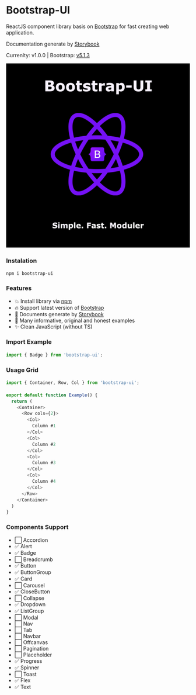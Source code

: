 # **Bootstrap-UI**

ReactJS component library basis on [Bootstrap](https://getbootstrap.com/) for fast creating web application.

Documentation generate by [Storybook](storybook.js.org)

Currenlty: v1.0.0 | Bootstrap: [v5.1.3](https://www.npmjs.com/package/bootstrap)

![BootstrapUILogo](./img/bootstrap-ui.png)

### **Instalation**
```shell
npm i bootstrap-ui
```

### **Features**
+ 💥 Install library via [npm](https://www.npmjs.com)
+ 🔥 Support latest version of [Bootstrap](https://github.com/twbs/bootstrap/releases/tag/v5.1.3)
+ 🧾 Documents generate by [Storybook](https://www.storybook.js.org)
+ 📖 Many informative, original and honest examples
+ ✨ Clean JavaScript (without TS)

### **Import Example**
```js
import { Badge } from 'bootstrap-ui';
```

### **Usage Grid**
```js
import { Container, Row, Col } from 'bootstrap-ui';

export default function Example() {
  return (
    <Container>
      <Row cols={2}>
        <Col>
          Column #1
        </Col>
        <Col>
          Column #2
        </Col>
        <Col>
          Column #3
        </Col>
        <Col>
          Column #4
        </Col>
      </Row>
    </Container>
  )
}
```

### **Components Support**
+ ⬜ Accordion
+ ✅ Alert
+ ✅ Badge
+ ⬜ Breadcrumb
+ ✅ Button
+ ✅ ButtonGroup
+ ✅ Card
+ ⬜ Carousel
+ ✅ CloseButton
+ ⬜ Collapse
+ ✅ Dropdown
+ ✅ ListGroup
+ ⬜ Modal
+ ⬜ Nav
+ ⬜ Tab
+ ⬜ Navbar
+ ⬜ Offcanvas
+ ⬜ Pagination
+ ⬜ Placeholder
+ ✅ Progress
+ ✅ Spinner
+ ⬜ Toast
+ ✅ Flex
+ ✅ Text